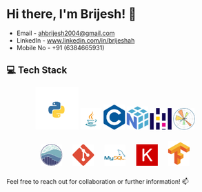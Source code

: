# Hi there, I'm Brijesh! 👋

- Email - ahbrijesh2004@gmail.com
- LinkedIn - www.linkedin.com/in/brijeshah
- Mobile No - +91 (6384665931)

## 💻 Tech Stack
<p align="center">
  <img src="Img/python.png" alt="Python" width="100" height ="100" style="margin: 10;"/>
  <img src="Img/java.png" alt="Java" width="50" style="margin: 10;"/>
  <img src="Img/C.png" alt="C" width="50" style="margin: 10;"/>
  <img src="Img/numpy.png" alt="NumPy" width="50" style="margin: 10;"/>
  <img src="Img/pandas.png" alt="Pandas" width="50" style="margin: 10;"/>
  <img src="Img/matplotlib.png" alt="Matplotlib" width="50" style="margin: 10;"/>
</p>

<p align="center">
  <img src="Img/seaborn.png" alt="Seaborn" width="50" style="margin: 10px;"/>
  <img src="Img/git.png" alt="Git" width="50" style="margin: 10px;"/>
  <img src="Img/mysq.png" alt="MySQL" width="50" style="margin: 10px;"/>
  <img src="Img/Keras.png" alt="Keras" width="50" style="margin: 10px;"/>
  <img src="Img/Tensorflow.png" alt="TensorFlow" width="50" style="margin: 10px;"/>
</p>

Feel free to reach out for collaboration or further information! 📫

